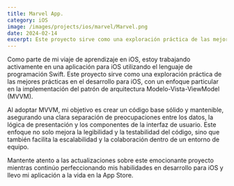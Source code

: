 ```yaml
---
title: Marvel App.
category: iOS
image: /images/projects/ios/marvel/Marvel.png
date: 2024-02-14
excerpt: Este proyecto sirve como una exploración práctica de las mejores prácticas en el desarrollo para iOS, con un enfoque particular en la implementación del patrón de arquitectura Modelo-Vista-ViewModel (MVVM).
---
```


Como parte de mi viaje de aprendizaje en iOS, estoy trabajando activamente en una aplicación para iOS utilizando el lenguaje de programación Swift. Este proyecto sirve como una exploración práctica de las mejores prácticas en el desarrollo para iOS, con un enfoque particular en la implementación del patrón de arquitectura Modelo-Vista-ViewModel (MVVM).

Al adoptar MVVM, mi objetivo es crear un código base sólido y mantenible, asegurando una clara separación de preocupaciones entre los datos, la lógica de presentación y los componentes de la interfaz de usuario. Este enfoque no solo mejora la legibilidad y la testabilidad del código, sino que también facilita la escalabilidad y la colaboración dentro de un entorno de equipo.

Mantente atento a las actualizaciones sobre este emocionante proyecto mientras continúo perfeccionando mis habilidades en desarrollo para iOS y llevo mi aplicación a la vida en la App Store.